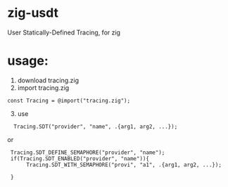 # zig-usdt
User Statically-Defined Tracing, for zig

# usage: 
1. download tracing.zig
2. import tracing.zig
```
const Tracing = @import("tracing.zig");
```

3. use   
```  
  Tracing.SDT("provider", "name", .{arg1, arg2, ...});
 ```  
 or
 
 ```
  Tracing.SDT_DEFINE_SEMAPHORE("provider", "name");
  if(Tracing.SDT_ENABLED("provider", "name")){
       Tracing.SDT_WITH_SEMAPHORE("provi", "a1", .{arg1, arg2, ...});
  
  }
  
 
 ```
 


